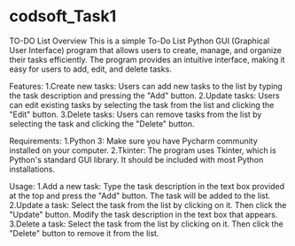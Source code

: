 # codsoft_Task1
TO-DO List
Overview
This is a simple To-Do List Python GUI (Graphical User Interface) program that allows users to create, manage, and organize their tasks efficiently. The program provides an intuitive interface, making it easy for users to add, edit, and delete tasks.

Features:
1.Create new tasks: Users can add new tasks to the list by typing the task description and pressing the "Add" button.
2.Update tasks: Users can edit existing tasks by selecting the task from the list and clicking the "Edit" button. 
3.Delete tasks: Users can remove tasks from the list by selecting the task and clicking the "Delete" button.

Requirements:
1.Python 3: Make sure you have Pycharm community installed on your computer. 
2.Tkinter: The program uses Tkinter, which is Python's standard GUI library. It should be included with most Python installations.

Usage:
1.Add a new task: Type the task description in the text box provided at the top and press the "Add" button. The task will be added to the list.
2.Update a task: Select the task from the list by clicking on it. Then click the "Update" button. Modify the task description in the text box that appears.
3.Delete a task: Select the task from the list by clicking on it. Then click the "Delete" button to remove it from the list.




